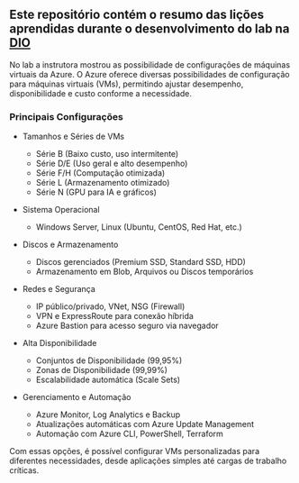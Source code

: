 ## Este repositório contém o resumo das lições aprendidas durante o desenvolvimento do lab na [DIO](https://web.dio.me/)

No lab a instrutora mostrou as possibilidade de configurações de máquinas virtuais da Azure.
O Azure oferece diversas possibilidades de configuração para máquinas virtuais (VMs), permitindo ajustar desempenho, disponibilidade e custo conforme a necessidade.

### Principais Configurações
* Tamanhos e Séries de VMs
    * Série B (Baixo custo, uso intermitente)
    * Série D/E (Uso geral e alto desempenho)
    * Série F/H (Computação otimizada)
    * Série L (Armazenamento otimizado)
    * Série N (GPU para IA e gráficos)

* Sistema Operacional
    * Windows Server, Linux (Ubuntu, CentOS, Red Hat, etc.)

* Discos e Armazenamento
    * Discos gerenciados (Premium SSD, Standard SSD, HDD)
    * Armazenamento em Blob, Arquivos ou Discos temporários

* Redes e Segurança
    * IP público/privado, VNet, NSG (Firewall)
    * VPN e ExpressRoute para conexão híbrida
    * Azure Bastion para acesso seguro via navegador

* Alta Disponibilidade
    * Conjuntos de Disponibilidade (99,95%)
    * Zonas de Disponibilidade (99,99%)
    * Escalabilidade automática (Scale Sets)

* Gerenciamento e Automação
    * Azure Monitor, Log Analytics e Backup
    * Atualizações automáticas com Azure Update Management
    * Automação com Azure CLI, PowerShell, Terraform

Com essas opções, é possível configurar VMs personalizadas para diferentes necessidades, desde aplicações simples até cargas de trabalho críticas.